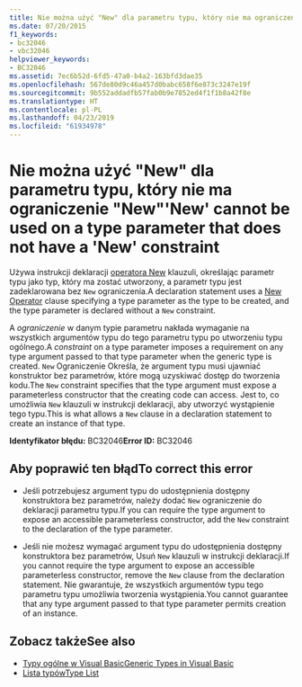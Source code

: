 ```yaml
---
title: Nie można użyć "New" dla parametru typu, który nie ma ograniczenie "New"
ms.date: 07/20/2015
f1_keywords:
- bc32046
- vbc32046
helpviewer_keywords:
- BC32046
ms.assetid: 7ec6b52d-6fd5-47a0-b4a2-163bfd3dae35
ms.openlocfilehash: 567de80d9c46a457d0babc658f6e873c3247e19f
ms.sourcegitcommit: 9b552addadfb57fab0b9e7852ed4f1f1b8a42f8e
ms.translationtype: HT
ms.contentlocale: pl-PL
ms.lasthandoff: 04/23/2019
ms.locfileid: "61934978"
---
```

# <a name="new-cannot-be-used-on-a-type-parameter-that-does-not-have-a-new-constraint"></a><span data-ttu-id="c7777-102">Nie można użyć "New" dla parametru typu, który nie ma ograniczenie "New"</span><span class="sxs-lookup"><span data-stu-id="c7777-102">'New' cannot be used on a type parameter that does not have a 'New' constraint</span></span>
<span data-ttu-id="c7777-103">Używa instrukcji deklaracji [operatora New](../../visual-basic/language-reference/operators/new-operator.md) klauzuli, określając parametr typu jako typ, który ma zostać utworzony, a parametr typu jest zadeklarowana bez `New` ograniczenia.</span><span class="sxs-lookup"><span data-stu-id="c7777-103">A declaration statement uses a [New Operator](../../visual-basic/language-reference/operators/new-operator.md) clause specifying a type parameter as the type to be created, and the type parameter is declared without a `New` constraint.</span></span>  
  
 <span data-ttu-id="c7777-104">A *ograniczenie* w danym typie parametru nakłada wymaganie na wszystkich argumentów typu do tego parametru typu po utworzeniu typu ogólnego.</span><span class="sxs-lookup"><span data-stu-id="c7777-104">A *constraint* on a type parameter imposes a requirement on any type argument passed to that type parameter when the generic type is created.</span></span> <span data-ttu-id="c7777-105">`New` Ograniczenie Określa, że argument typu musi ujawniać konstruktor bez parametrów, które mogą uzyskiwać dostęp do tworzenia kodu.</span><span class="sxs-lookup"><span data-stu-id="c7777-105">The `New` constraint specifies that the type argument must expose a parameterless constructor that the creating code can access.</span></span> <span data-ttu-id="c7777-106">Jest to, co umożliwia `New` klauzuli w instrukcji deklaracji, aby utworzyć wystąpienie tego typu.</span><span class="sxs-lookup"><span data-stu-id="c7777-106">This is what allows a `New` clause in a declaration statement to create an instance of that type.</span></span>  
  
 <span data-ttu-id="c7777-107">**Identyfikator błędu:** BC32046</span><span class="sxs-lookup"><span data-stu-id="c7777-107">**Error ID:** BC32046</span></span>  
  
## <a name="to-correct-this-error"></a><span data-ttu-id="c7777-108">Aby poprawić ten błąd</span><span class="sxs-lookup"><span data-stu-id="c7777-108">To correct this error</span></span>  
  
- <span data-ttu-id="c7777-109">Jeśli potrzebujesz argument typu do udostępnienia dostępny konstruktora bez parametrów, należy dodać `New` ograniczenie do deklaracji parametru typu.</span><span class="sxs-lookup"><span data-stu-id="c7777-109">If you can require the type argument to expose an accessible parameterless constructor, add the `New` constraint to the declaration of the type parameter.</span></span>  
  
- <span data-ttu-id="c7777-110">Jeśli nie możesz wymagać argument typu do udostępnienia dostępny konstruktora bez parametrów, Usuń `New` klauzuli w instrukcji deklaracji.</span><span class="sxs-lookup"><span data-stu-id="c7777-110">If you cannot require the type argument to expose an accessible parameterless constructor, remove the `New` clause from the declaration statement.</span></span> <span data-ttu-id="c7777-111">Nie gwarantuje, że wszystkich argumentów typu tego parametru typu umożliwia tworzenia wystąpienia.</span><span class="sxs-lookup"><span data-stu-id="c7777-111">You cannot guarantee that any type argument passed to that type parameter permits creation of an instance.</span></span>  
  
## <a name="see-also"></a><span data-ttu-id="c7777-112">Zobacz także</span><span class="sxs-lookup"><span data-stu-id="c7777-112">See also</span></span>

- [<span data-ttu-id="c7777-113">Typy ogólne w Visual Basic</span><span class="sxs-lookup"><span data-stu-id="c7777-113">Generic Types in Visual Basic</span></span>](../../visual-basic/programming-guide/language-features/data-types/generic-types.md)
- [<span data-ttu-id="c7777-114">Lista typów</span><span class="sxs-lookup"><span data-stu-id="c7777-114">Type List</span></span>](../../visual-basic/language-reference/statements/type-list.md)
